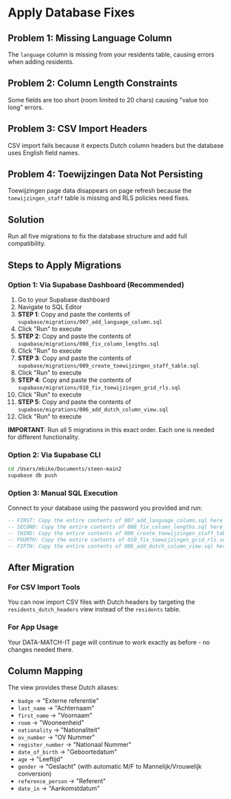 # Apply Database Fixes

## Problem 1: Missing Language Column
The `language` column is missing from your residents table, causing errors when adding residents.

## Problem 2: Column Length Constraints  
Some fields are too short (room limited to 20 chars) causing "value too long" errors.

## Problem 3: CSV Import Headers  
CSV import fails because it expects Dutch column headers but the database uses English field names.

## Problem 4: Toewijzingen Data Not Persisting
Toewijzingen page data disappears on page refresh because the `toewijzingen_staff` table is missing and RLS policies need fixes.

## Solution
Run all five migrations to fix the database structure and add full compatibility.

## Steps to Apply Migrations

### Option 1: Via Supabase Dashboard (Recommended)
1. Go to your Supabase dashboard
2. Navigate to SQL Editor
3. **STEP 1**: Copy and paste the contents of `supabase/migrations/007_add_language_column.sql`
4. Click "Run" to execute
5. **STEP 2**: Copy and paste the contents of `supabase/migrations/008_fix_column_lengths.sql`
6. Click "Run" to execute
7. **STEP 3**: Copy and paste the contents of `supabase/migrations/009_create_toewijzingen_staff_table.sql`
8. Click "Run" to execute
9. **STEP 4**: Copy and paste the contents of `supabase/migrations/010_fix_toewijzingen_grid_rls.sql`
10. Click "Run" to execute
11. **STEP 5**: Copy and paste the contents of `supabase/migrations/006_add_dutch_column_view.sql`  
12. Click "Run" to execute

**IMPORTANT**: Run all 5 migrations in this exact order. Each one is needed for different functionality.

### Option 2: Via Supabase CLI
```bash
cd /Users/mbike/Documents/steen-main2
supabase db push
```

### Option 3: Manual SQL Execution
Connect to your database using the password you provided and run:
```sql
-- FIRST: Copy the entire contents of 007_add_language_column.sql here
-- SECOND: Copy the entire contents of 008_fix_column_lengths.sql here  
-- THIRD: Copy the entire contents of 009_create_toewijzingen_staff_table.sql here
-- FOURTH: Copy the entire contents of 010_fix_toewijzingen_grid_rls.sql here
-- FIFTH: Copy the entire contents of 006_add_dutch_column_view.sql here
```

## After Migration

### For CSV Import Tools
You can now import CSV files with Dutch headers by targeting the `residents_dutch_headers` view instead of the `residents` table.

### For App Usage
Your DATA-MATCH-IT page will continue to work exactly as before - no changes needed there.

## Column Mapping
The view provides these Dutch aliases:
- `badge` → "Externe referentie" 
- `last_name` → "Achternaam"
- `first_name` → "Voornaam"
- `room` → "Wooneenheid" 
- `nationality` → "Nationaliteit"
- `ov_number` → "OV Nummer"
- `register_number` → "Nationaal Nummer"
- `date_of_birth` → "Geboortedatum"
- `age` → "Leeftijd"
- `gender` → "Geslacht" (with automatic M/F to Mannelijk/Vrouwelijk conversion)
- `reference_person` → "Referent"
- `date_in` → "Aankomstdatum"

